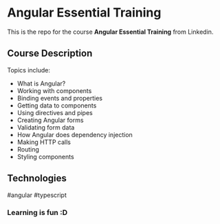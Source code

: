 # Angular Essential Training

This is the repo for the course **Angular Essential Training** from Linkedin.  

## Course Description

Topics include:
- What is Angular?
- Working with components
- Binding events and properties
- Getting data to components
- Using directives and pipes
- Creating Angular forms
- Validating form data
- How Angular does dependency injection
- Making HTTP calls
- Routing
- Styling components

## Technologies  

#angular #typescript  


### Learning is fun :D